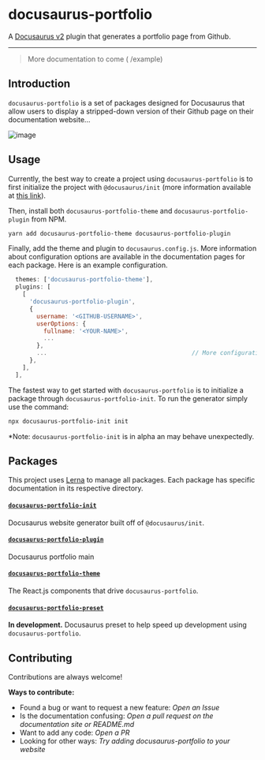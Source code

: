 # docusaurus-portfolio

A [Docusaurus v2](https://github.com/facebook/docusaurus) plugin that generates a portfolio page from Github.

---

> More documentation to come ( /example)

## Introduction

`docusaurus-portfolio` is a set of packages designed for Docusaurus that allow users to display a stripped-down version of their Github page on their documentation website...

![image](https://user-images.githubusercontent.com/39960606/122971865-23b9eb80-d355-11eb-8b6b-a4f72b969e88.png)

## Usage

Currently, the best way to create a project using `docusaurus-portfolio` is to first initialize the project with `@docusaurus/init` (more information available at [this link](https://docusaurus.io/docs/next/installation)).

Then, install both `docusaurus-portfolio-theme` and `docusaurus-portfolio-plugin` from NPM.

```sh
yarn add docusaurus-portfolio-theme docusaurus-portfolio-plugin
```

Finally, add the theme and plugin to `docusaurus.config.js`. More information about configuration options are available in the documentation pages for each package. Here is an example configuration.

```javascript
  themes: ['docusaurus-portfolio-theme'],
  plugins: [
    [
      'docusaurus-portfolio-plugin',
      {
        username: '<GITHUB-USERNAME>',
        userOptions: {
          fullname: '<YOUR-NAME>',
          ...
        },
        ...                                         // More configuration in /packages/docusaurus-portfolio-plugin/README.md
      },
    ],
  ],
```

The fastest way to get started with `docusaurus-portfolio` is to initialize a package through `docusaurus-portfolio-init`. To run the generator simply use the command:

```sh
npx docusaurus-portfolio-init init
```
*Note: `docusaurus-portfolio-init` is in alpha an may behave unexpectedly.

## Packages

This project uses [Lerna](https://lerna.js.org/) to manage all packages. Each package has specific documentation in its respective directory.

#### [`docusaurus-portfolio-init`](https://github.com/silva-nick/docusaurus-portfolio/tree/main/packages/docusaurus-portfolio-init)

Docusaurus website generator built off of `@docusaurus/init`. 

#### [`docusaurus-portfolio-plugin`](https://github.com/silva-nick/docusaurus-portfolio/tree/main/packages/docusaurus-portfolio-plugin)

Docusaurus portfolio main

#### [`docusaurus-portfolio-theme`](https://github.com/silva-nick/docusaurus-portfolio/tree/main/packages/docusaurus-portfolio-theme)

The React.js components that drive `docusaurus-portfolio`. 

#### [`docusaurus-portfolio-preset`](https://github.com/silva-nick/docusaurus-portfolio/tree/main/packages/docusaurus-portfolio-preset)

__In development.__ Docusaurus preset to help speed up development using `docusaurus-portfolio`. 

## Contributing

Contributions are always welcome!

**Ways to contribute:**

- Found a bug or want to request a new feature: _Open an Issue_
- Is the documentation confusing: _Open a pull request on the documentation site or README.md_
- Want to add any code: _Open a PR_
- Looking for other ways: _Try adding docusaurus-portfolio to your website_
